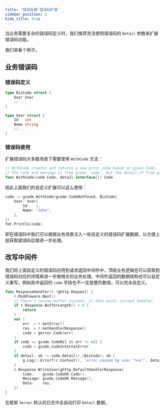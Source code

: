 ```yaml
---
title: '错误处理-错误码扩展'
sidebar_position: 2
hide_title: true
---
```


当业务需要复杂的错误码定义时，我们推荐灵活使用错误码的 `Detail` 参数来扩展错误码功能。

我们来看个例子。

## 业务错误码

### 错误码定义

```go
type BizCode struct {
	User User
	// ...
}

type User struct {
	Id   int
	Name string
	// ...
}
```

### 错误码使用

扩展错误码大多数场景下需要使用 `WithCode` 方法：

```go
// WithCode creates and returns a new error code based on given Code.
// The code and message is from given `code`, but the detail if from given `detail`.
func WithCode(code Code, detail interface{}) Code
```

因此上面我们的自定义扩展可以这么使用：

```go
code := gcode.WithCode(gcode.CodeNotFound, BizCode{
	User: User{
		Id:   1,
		Name: "John",
	},
})
fmt.Println(code)
```

即在错误码中我们可以根据业务场景注入一些自定义的错误码扩展数据，以方便上层获取错误码后做进一步处理。

## 改写中间件

我们将上面自定义的错误码应用到请求返回中间件中，顶层业务逻辑也可以获取到错误码对应的详情再进一步做相关的业务处理。中间件返回的数据结构也可以自定义重写，例如其中返回的 `code` 字段也不一定是整形数值，可以完全自定义。

```go
func ResponseHandler(r *ghttp.Request) {
	r.Middleware.Next()
	// There's custom buffer content, it then exits current handler.
	if r.Response.BufferLength() > 0 {
		return
	}
	var (
		err  = r.GetError()
		res  = r.GetHandlerResponse()
		code = gerror.Code(err)
	)
	if code == gcode.CodeNil && err != nil {
		code = gcode.CodeInternalError
	}
	if detail, ok := code.Detail().(BizCode); ok {
		g.Log().Errorf(r.Context(), `error caused by user "%+v"`, detail.User)
	}
	r.Response.WriteJson(ghttp.DefaultHandlerResponse{
		Code:    gcode.CodeOK.Code(),
		Message: gcode.CodeOK.Message(),
		Data:    res,
	})
}
```

在框架 `Server` 默认的日志中会自动打印 `Detail` 数据。